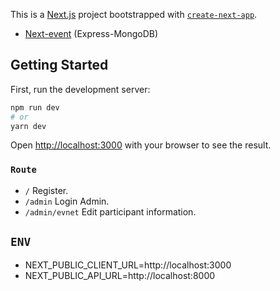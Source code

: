 This is a [Next.js](https://nextjs.org/) project bootstrapped with [`create-next-app`](https://github.com/vercel/next.js/tree/canary/packages/create-next-app).

- [Next-event](https://github.com/Commondev73/Express-event) (Express-MongoDB)

## Getting Started

First, run the development server:

```bash
npm run dev
# or
yarn dev
```
Open [http://localhost:3000](http://localhost:3000) with your browser to see the result.

### `Route`

- `/` Register.
- `/admin` Login Admin.
- `/admin/evnet` Edit participant information.

## `ENV`

- NEXT_PUBLIC_CLIENT_URL=http://localhost:3000
- NEXT_PUBLIC_API_URL=http://localhost:8000
